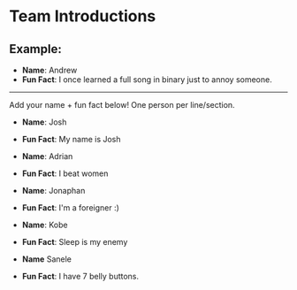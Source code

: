 # Team Introductions

## Example:
- **Name**: Andrew
- **Fun Fact**: I once learned a full song in binary just to annoy someone.

---

Add your name + fun fact below! One person per line/section.

- **Name**: Josh
- **Fun Fact**: My name is Josh

- **Name**: Adrian
- **Fun Fact**: I beat women

-  **Name**: Jonaphan
- **Fun Fact**: I'm a foreigner :)

- **Name**: Kobe
- **Fun Fact**: Sleep is my enemy

- **Name** Sanele
- **Fun Fact**: I have 7 belly buttons.
  
